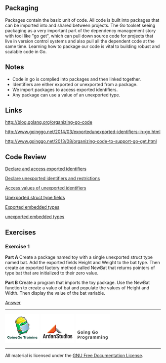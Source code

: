 ## Packaging

Packages contain the basic unit of code. All code is built into packages that can be imported into and shared between projects. The Go toolset seeing packaging as a very important part of the dependency management story with tool like "go get", which can pull down source code for projects that live in version control systems and also pull all the dependent code at the same time. Learning how to package our code is vital to building robust and scalable code in Go.

## Notes

* Code in go is complied into packages and then linked together.
* Identifiers are either exported or unexported from a package.
* We import packages to access exported identifiers.
* Any package can use a value of an unexported type.

## Links

http://blog.golang.org/organizing-go-code

http://www.goinggo.net/2014/03/exportedunexported-identifiers-in-go.html

http://www.goinggo.net/2013/08/organizing-code-to-support-go-get.html

## Code Review

[Declare and access exported identifiers](example1/example1.go)

[Declare unexported identifiers and restrictions](example2/example2.go)

[Access values of unexported identifiers](example3/example3.go)

[Unexported struct type fields](example4/example4.go)

[Exported embedded types](example5/example5.go)

[unexported embedded types](example6/example6.go)

## Exercises

### Exercise 1
**Part A** Create a package named toy with a single unexported struct type named bat. Add the exported fields Height and Weight to the bat type. Then create an exported factory method called NewBat that returns pointers of type bat that are initialized to their zero value.

**Part B** Create a program that imports the toy package. Use the NewBat function to create a value of bat and populate the values of Height and Width. Then display the value of the bat variable.

[Answer](exercises/exercise1/exercise1.go)

___
[![GoingGo Training](../00-slides/images/ggt_logo.png)](http://www.goinggotraining.net)
[![Ardan Studios](../00-slides/images/ardan_logo.png)](http://www.ardanstudios.com)
[![GoingGo Blog](../00-slides/images/ggb_logo.png)](http://www.goinggo.net)
___
All material is licensed under the [GNU Free Documentation License](https://github.com/ArdanStudios/gotraining/blob/master/LICENSE).